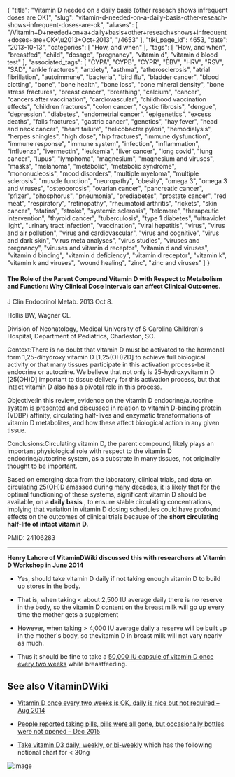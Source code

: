 {
    "title": "Vitamin D needed on a daily basis (other reseach shows infrequent doses are OK)",
    "slug": "vitamin-d-needed-on-a-daily-basis-other-reseach-shows-infrequent-doses-are-ok",
    "aliases": [
        "/Vitamin+D+needed+on+a+daily+basis+other+reseach+shows+infrequent+doses+are+OK+\u2013+Oct+2013",
        "/4653"
    ],
    "tiki_page_id": 4653,
    "date": "2013-10-13",
    "categories": [
        "How, and when"
    ],
    "tags": [
        "How, and when",
        "breastfed",
        "child",
        "dosage",
        "pregnancy",
        "vitamin d",
        "vitamin d blood test"
    ],
    "associated_tags": [
        "CYPA",
        "CYPB",
        "CYPR",
        "EBV",
        "HRV",
        "RSV",
        "SAD",
        "ankle fractures",
        "anxiety",
        "asthma",
        "atherosclerosis",
        "atrial fibrillation",
        "autoimmune",
        "bacteria",
        "bird flu",
        "bladder cancer",
        "blood clotting",
        "bone",
        "bone health",
        "bone loss",
        "bone mineral density",
        "bone stress fractures",
        "breast cancer",
        "breathing",
        "calcium",
        "cancer",
        "cancers after vaccination",
        "cardiovascular",
        "childhood vaccination effects",
        "children fractures",
        "colon cancer",
        "cystic fibrosis",
        "dengue",
        "depression",
        "diabetes",
        "endometrial cancer",
        "epigenetics",
        "excess deaths",
        "falls fractures",
        "gastric cancer",
        "genetics",
        "hay fever",
        "head and neck cancer",
        "heart failure",
        "helicobacter pylori",
        "hemodialysis",
        "herpes shingles",
        "high dose",
        "hip fractures",
        "immune dysfunction",
        "immune response",
        "immune system",
        "infection",
        "inflammation",
        "influenza",
        "ivermectin",
        "leukemia",
        "liver cancer",
        "long covid",
        "lung cancer",
        "lupus",
        "lymphoma",
        "magnesium",
        "magnesium and viruses",
        "masks",
        "melanoma",
        "metabolic",
        "metabolic syndrome",
        "mononucleosis",
        "mood disorders",
        "multiple myeloma",
        "multiple sclerosis",
        "muscle function",
        "neuropathy",
        "obesity",
        "omega 3",
        "omega 3 and viruses",
        "osteoporosis",
        "ovarian cancer",
        "pancreatic cancer",
        "pfizer",
        "phosphorus",
        "pneumonia",
        "prediabetes",
        "prostate cancer",
        "red meat",
        "respiratory",
        "retinopathy",
        "rheumatoid arthritis",
        "rickets",
        "skin cancer",
        "statins",
        "stroke",
        "systemic sclerosis",
        "telomere",
        "therapeutic intervention",
        "thyroid cancer",
        "tuberculosis",
        "type 1 diabetes",
        "ultraviolet light",
        "urinary tract infection",
        "vaccination",
        "viral hepatitis",
        "virus",
        "virus and air pollution",
        "virus and cardiovascular",
        "virus and cognitive",
        "virus and dark skin",
        "virus meta analyses",
        "virus studies",
        "viruses and pregnancy",
        "viruses and vitamin d receptor",
        "vitamin d and viruses",
        "vitamin d binding",
        "vitamin d deficiency",
        "vitamin d receptor",
        "vitamin k",
        "vitamin k and viruses",
        "wound healing",
        "zinc",
        "zinc and viruses"
    ]
}


#### The Role of the Parent Compound Vitamin D with Respect to Metabolism and Function: Why Clinical Dose Intervals can affect Clinical Outcomes.

J Clin Endocrinol Metab. 2013 Oct 8. 

Hollis BW, Wagner CL.

Division of Neonatology, Medical University of S Carolina Children's Hospital, Department of Pediatrics, Charleston, SC.

Context:There is no doubt that vitamin D must be activated to the hormonal form 1,25-dihydroxy vitamin D <span>[1,25(OH)2D]</span> to achieve full biological activity or that many tissues participate in this activation process-be it endocrine or autocrine. We believe that not only is 25-hydroxyvitamin D <span>[25(OH)D]</span> important to tissue delivery for this activation process, but that intact vitamin D also has a pivotal role in this process.

Objective:In this review, evidence on the vitamin D endocrine/autocrine system is presented and discussed in relation to vitamin D-binding protein (VDBP) affinity, circulating half-lives and enzymatic transformations of vitamin D metabolites, and how these affect biological action in any given tissue.

Conclusions:Circulating vitamin D, the parent compound, likely plays an important physiological role with respect to the vitamin D endocrine/autocrine system, as a substrate in many tissues, not originally thought to be important. 

Based on emerging data from the laboratory, clinical trials, and data on circulating 25(OH)D amassed during many decades, it is likely that for the optimal functioning of these systems, significant vitamin D should be available, on a  **daily basis** , to ensure stable circulating concentrations, implying that variation in vitamin D dosing schedules could have profound effects on the outcomes of clinical trials because of the  **short circulating half-life of intact vitamin D.** 

PMID:     24106283

---

 **Henry Lahore of VitaminDWiki discussed this with researchers at Vitamin D Workshop in June 2014** 

* Yes, should take vitamin D daily if not taking enough vitamin D to build up stores in the body.

* That is, when taking < about 2,500 IU average daily there is no reserve in the body, so the vitamin D content on the breast milk will go up every time the mother gets a supplement

* However, when taking > 4,000 IU average daily a reserve will be built up in the mother's body, so thevitamin D in breast milk will not vary nearly as much.

* Thus it should be fine to take a [50,000 IU capsule of vitamin D once every two weeks](/posts/one-pill-every-two-weeks-gives-you-all-the-vitamin-d-most-adults-need) while breastfeeding.

## See also VitaminDWiki

* [Vitamin D once every two weeks is OK, daily is nice but not required – Aug 2014](/tags/vitamin-d-once-every-two-weeks-is-ok-daily-is-nice-but-not-required-aug-2014.html)

* [People reported taking pills, pills were all gone, but occasionally bottles were not opened – Dec 2015](/tags/people-reported-taking-pills-pills-were-all-gone-but-occasionally-bottles-were-not-opened-dec-2015.html)

* [Take vitamin D3 daily, weekly, or bi-weekly](/tags/take-vitamin-d3-daily-weekly-or-bi-weekly.html) which has the following notional chart for < 30ng

<img src="/attachments/d3.mock.jpg" alt="image">